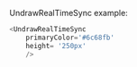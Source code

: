 UndrawRealTimeSync example:
```js 
<UndrawRealTimeSync
    primaryColor='#6c68fb'
    height= '250px'
    />
```